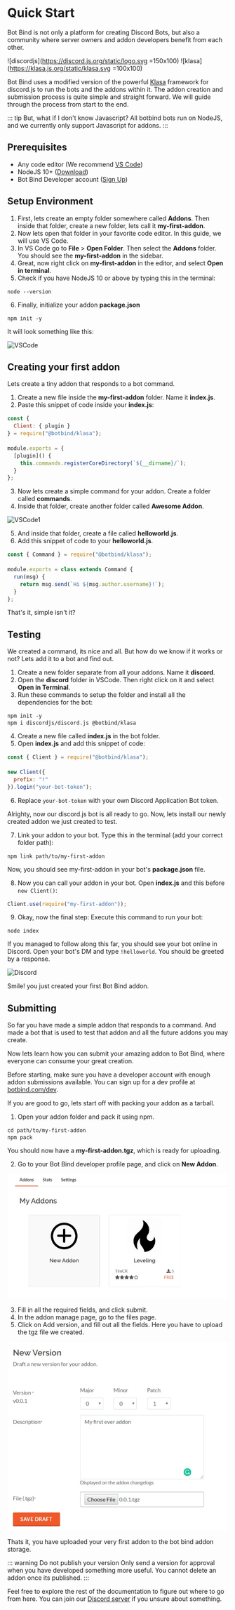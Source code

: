 # Quick Start

Bot Bind is not only a platform for creating Discord Bots, but also a community where server owners and addon developers benefit from each other.

![discordjs](https://discord.js.org/static/logo.svg =150x100)
![klasa](https://klasa.js.org/static/klasa.svg =100x100)

Bot Bind uses a modified version of the powerful [Klasa](https://github.com/botbind/klasa) framework for discord.js to run the bots and the addons within it. The addon creation and submission process is quite simple and straight forward. We will guide through the process from start to the end.

::: tip But, what if I don't know Javascript?
All botbind bots run on NodeJS, and we currently only support Javascript for addons.
:::

## Prerequisites

- Any code editor (We recommend [VS Code](https://code.visualstudio.com))
- NodeJS 10+ ([Download](https://nodejs.org/en/download))
- Bot Bind Developer account ([Sign Up](http://botbind.com/dev))

## Setup Environment

1. First, lets create an empty folder somewhere called **Addons**. Then inside that folder, create a new folder, lets call it **my-first-addon**.
2. Now lets open that folder in your favorite code editor. In this guide, we will use VS Code.
3. In VS Code go to **File** > **Open Folder**. Then select the **Addons** folder. You should see the **my-first-addon** in the sidebar.
4. Great, now right click on **my-first-addon** in the editor, and select **Open in terminal**.
5. Check if you have NodeJS 10 or above by typing this in the terminal:

```
node --version
```

6. Finally, initialize your addon **package.json**

```
npm init -y
```

It will look something like this:

![VSCode](/assets/img/vscode.jpg)

## Creating your first addon

Lets create a tiny addon that responds to a bot command.

1. Create a new file inside the **my-first-addon** folder. Name it **index.js**.
2. Paste this snippet of code inside your **index.js**:

```js
const {
  Client: { plugin }
} = require("@botbind/klasa");

module.exports = {
  [plugin]() {
    this.commands.registerCoreDirectory(`${__dirname}/`);
  }
};
```

3. Now lets create a simple command for your addon. Create a folder called **commands**.
4. Inside that folder, create another folder called **Awesome Addon**.

![VSCode1](/assets/img/vscode1.jpg)

5. And inside that folder, create a file called **helloworld.js**.
6. Add this snippet of code to your **helloworld.js**.

```js
const { Command } = require("@botbind/klasa");

module.exports = class extends Command {
  run(msg) {
    return msg.send(`Hi ${msg.author.username}!`);
  }
};
```

That's it, simple isn't it?

## Testing

We created a command, its nice and all. But how do we know if it works or not? Lets add it to a bot and find out.

1. Create a new folder separate from all your addons. Name it **discord**.
2. Open the **discord** folder in VSCode. Then right click on it and select **Open in Terminal**.
3. Run these commands to setup the folder and install all the dependencies for the bot:

```
npm init -y
npm i discordjs/discord.js @botbind/klasa
```

4. Create a new file called **index.js** in the bot folder.
5. Open **index.js** and add this snippet of code:

```js
const { Client } = require("@botbind/klasa");

new Client({
  prefix: "!"
}).login("your-bot-token");
```

6. Replace `your-bot-token` with your own Discord Application Bot token.

Alrighty, now our discord.js bot is all ready to go. Now, lets install our newly created addon we just created to test.

7.  Link your addon to your bot. Type this in the terminal (add your correct folder path):

```
npm link path/to/my-first-addon
```

Now, you should see my-first-addon in your bot's **package.json** file.

8. Now you can call your addon in your bot. Open **index.js** and this before `new Client()`:

```js
Client.use(require("my-first-addon"));
```

9. Okay, now the final step: Execute this command to run your bot:

```
node index
```

If you managed to follow along this far, you should see your bot online in Discord. Open your bot's DM and type `!helloworld`. You should be greeted by a response.

![Discord](/assets/img/discord.jpg)

Smile! you just created your first Bot Bind addon.

## Submitting

So far you have made a simple addon that responds to a command. And made a bot that is used to test that addon and all the future addons you may create.

Now lets learn how you can submit your amazing addon to Bot Bind, where everyone can consume your great creation.

Before starting, make sure you have a developer account with enough addon submissions available. You can sign up for a dev profile at [botbind.com/dev](http://botbind.com/dev).

If you are good to go, lets start off with packing your addon as a tarball.

1. Open your addon folder and pack it using npm.

```
cd path/to/my-first-addon
npm pack
```

You should now have a **my-first-addon.tgz**, which is ready for uploading.

2. Go to your Bot Bind developer profile page, and click on **New Addon**.

![profile](/assets/img/profile.jpg)

3. Fill in all the required fields, and click submit.
4. In the addon manage page, go to the files page.
5. Click on Add version, and fill out all the fields. Here you have to upload the tgz file we created.

![profile](/assets/img/addon.jpg)

Thats it, you have uploaded your very first addon to the bot bind addon storage.

::: warning Do not publish your version
Only send a version for approval when you have developed something more useful. You cannot delete an addon once its published.
:::

Feel free to explore the rest of the documentation to figure out where to go from here. You can join our [Discord server](https://discordapp.com/invite/8y35DgW) if you unsure about something.
